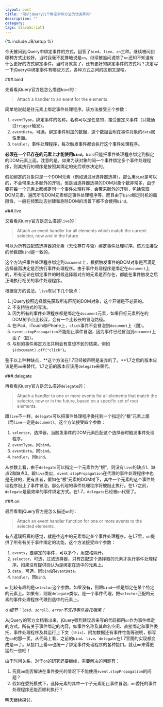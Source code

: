 ```yaml
---
layout: post
title: "简析jQuery几个绑定事件方法的优劣异同"
description: ""
category: 
tags: [JavaScript]
---
```

{% include JB/setup %}

今天被问到jQuery中绑定事件的方式，回答了`bind`、`live`、`on`三种。继续被问到哪种方式比较好。当时我毫不犹豫地说是`on`。继续被追问说除了`on`还知不知道有什么更好的方式绑定事件。当时哥就蒙了，还有更好的绑定事件的方式吗？决定写一下jQuery中绑定事件有哪些方式，各种方式之间的区别又是啥。

###.bind

先看看jQuery官方是怎么描述`bind`的：

> Attach a handler to an event for the elements.

简单地说就是往元素上绑定事件处理程序。该方法接受三个参数：

1. `eventType`，绑定事件的名称。名称可以是任意的，接受自定义事件（只能通过`trigger`触发）。
2. `eventData`，可选，绑定事件附加的数据，这个数据会附在事件对象的`data`属性里面。
3. `handler`，事件处理程序，每次触发事件都会执行这个事件处理程序。

**必须在一个已存在的元素上才能使用`bind`。**`bind`只能把事件处理程序绑定到指定的DOM元素上面。注意的是，如果为该对象的同一个事件绑定多个事件处理程序，则其执行的顺序是按照其绑定的先后顺序决定的。

假如绑定的对象只是一个DOM元素（例如通过id选择器选择），那么用`bind`是可以的，不会带来太多额外的开销。但是当选择器选择的DOM对象个数非常多，由于要在每一个元素上都绑定同一个事件处理程序，会带来额外的开销，包括获取DOM元素、遍历所有DOM元素绑定事件处理程序等。而且由于`bind`绑定时机的局限性，一般在频繁动态创建和删除DOM的场景下都不会使用`bind`。

###.live

又看看jQuery官方是怎么描述`live`的：

> Attach an event handler for all elements which match the current selector, now and in the future.

可以为所有匹配该选择器的元素（无论存在与否）绑定事件处理程序。该方法接受的参数跟`bind`是一致的。

这个方法把事件处理程序绑定到`document`上，根据触发事件的DOM对象是否满足选择器而决定是否执行事件处理程序。由于事件处理程序是绑定在`document`上的，所有无论在绑定事件的时候选择器对应的元素是否存在，都能在事件触发之后正确执行相关的事件处理程序。

根据官方的说法，`live`有以下几个缺点：

1. jQuery按照选择器先获取所有匹配的DOM对象，这个开销是不必要的。
2. 不支持链式的写法。
3. 因为所有的事件处理程序都是绑定在`document`元素，如果目标元素所在的DOM树节点比较深，会有一个比较长的冒泡路径。
4. 在iPad、iTouch和iPhone上，`click`事件不会冒泡到`document`上（囧）。
5. `event.stopPropagation`不能阻止事件冒泡，因为事件已经冒泡到`document`上面了（囧）。
6. 与别的事件绑定方法共用会有意想不到的结果。例如`$(document).off("click")`。

鉴于以上种种缺点，**这个方法在1.7已经被声明是废弃的了。**1.7之后的版本应该是用`on`来替代，1.7之前的版本应该用`delegate`来替代。

###.delegate

再看看jQuery官方是怎么描述`delegate`的：

> Attach a handler to one or more events for all elements that match the selector, now or in the future, based on a specific set of root elements.

跟`live`不一样，`delegate`可以把事件处理程序委托到一个指定的“根”元素上面（而`live`一定是`document`）。这个方法接受四个参数：

1. `selector`，选择器，当触发事件的DOM元素匹配这个选择器时触发事件处理程序。
2. `eventType`，同`bind`。
3. `eventData`，同`bind`。
4. `handler`，同`bind`。

从参数上看，由于`delegate`可以指定一个元素作为“根”，则没有`live`的缺点1、缺点2和缺点3。跟`live`类似，`event.stopPropagation`在代理的事件处理程序中也是无效的，更有甚者，假如在“根”元素的DOM树下，其中一个元素的这个事件处理程序阻止了事件冒泡，那么代理的事件处理程序将被阻止执行。在1.7之前，`delegate`是最效率的事件绑定方式。在1.7，`delegate`已经被`on`代替了。

###.on

最后看看jQuery官方是怎么描述`on`的：

> Attach an event handler function for one or more events to the selected elements.

有点返璞归真的感觉，就是往选中的元素绑定某个事件处理程序。在1.7里，`on`提供了所有有关于事件绑定的功能，这个方法接受四个参数：

1. `events`，要绑定的事件，可以多个，用空格隔开。
2. `selector`，可选，过滤选择器，只有匹配这个选择器的元素才执行事件处理程序。如果没有提供则认为是绑定在选中的元素上。
3. `data`，可选，同`bind`的`eventData`。
4. `handler`，同`bind`。

`on`比较有趣的是`selector`这个参数。如果没有，则跟`bind`一样是绑定在某个特定的元素上。如果有，则跟`delegate`类似，是一个事件代理，把`selector`匹配的元素的事件处理程序代理到选中的元素上。

*小细节：`load`、`scroll`、`error`不支持事件委托哦亲！*

从jQuery的官方文档看出来，jQuery强烈建议后来写的代码都用`on`作为事件绑定的方式。所有关于事件绑定的内容，如事件名称及其命名空间、直接绑定和事件委托、事件处理程序及其运行上下文（`this`）、附加数据还有事件性能等说明，都写在`on`的那一页。从代码上看，之前的`bind`、`live`、`delegate`在1.7里面的实现都变成是`on`了。从接口上看`on`也统一了绑定事件处理程序的各种接口。就让`on`来得更猛烈一些吧！

由于时间关系，对于`on`的研究还要继续，需要解决的问题有：

1. 究竟`on`能否解决在事件委托的情况下不能使用`event.stopPropagation`的问题？
2. 假如在委托模式下，选择元素的其中一个子元素阻止事件冒泡，`on`委托的事件处理程序还能否顺利执行？

明天继续探讨。
